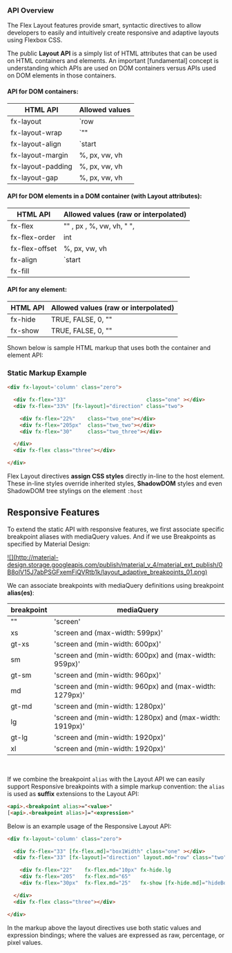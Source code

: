 ### API Overview

The Flex Layout features provide smart, syntactic directives to allow developers to easily and intuitively create responsive and adaptive layouts using Flexbox CSS. 

The public **Layout API** is a simply list of HTML attributes that can be used on HTML containers and elements.
An important [fundamental] concept is understanding which APIs are used on DOM containers versus APIs used on DOM elements in those containers.  

#### API for DOM containers:  

| HTML API    | Allowed values                                                          |
|--------------------|-------------------------------------------------------------------------|
|  fx-layout         | `row | column | row-reverse | column-reverse`                           |                  
|  fx-layout-wrap    | `"" | wrap | none | nowrap | reverse`                                   |                   
|  fx-layout-align   | `start|center|end|space-around|space-between` `start|center|end|stretch`|                   
|  fx-layout-margin  | %, px, vw, vh                                                           |                   
|  fx-layout-padding | %, px, vw, vh                                                           |         
|  fx-layout-gap     | %, px, vw, vh                                                           |     

#### API for DOM elements in a DOM container (with Layout attributes):   

| HTML API    | Allowed values (raw or interpolated)                                    |
|--------------------|-------------------------------------------------------------------------|
|  fx-flex           | "" , px , %, vw, vh, "<grow> <shrink> <basis>",                         |              
|  fx-flex-order     | int                                                                     |                       
|  fx-flex-offset    | %, px, vw, vh                                                           |     
|  fx-align          | `start|baseline|center|end`                                             |                   
|  fx-fill           |                                                                         |

#### API for any element: 

| HTML API    | Allowed values (raw or interpolated)                                    |
|--------------------|-------------------------------------------------------------------------|
|  fx-hide           | TRUE, FALSE, 0, ""                                                      |     
|  fx-show           | TRUE, FALSE, 0, ""                                                      |     


Shown below is sample HTML markup that uses both the container and element API:


### Static Markup Example

```html
<div fx-layout='column' class="zero">

  <div fx-flex="33"                          class="one" ></div>
  <div fx-flex="33%" [fx-layout]="direction" class="two">

    <div fx-flex="22%"    class="two_one"></div>
    <div fx-flex="205px"  class="two_two"></div>
    <div fx-flex="30"     class="two_three"></div>

  </div>
  <div fx-flex class="three"></div>

</div>
```

Flex Layout directives **assign CSS styles** directly in-line to the host element. These in-line styles override inherited styles, **ShadowDOM** styles and even ShadowDOM tree stylings on the element  `:host`

## Responsive Features

To extend the static API with responsive features, we first associate specific breakpoint aliases with mediaQuery values. And if we use Breakpoints as specified by Material Design:

<a href="https://material.io/guidelines/layout/responsive-ui.html" target="_blank">
![](http://material-design.storage.googleapis.com/publish/material_v_4/material_ext_publish/0B8olV15J7abPSGFxemFiQVRtb1k/layout_adaptive_breakpoints_01.png)
</a>

<br/>

We can associate breakpoints with mediaQuery definitions using breakpoint **alias(es)**:

| breakpoint | mediaQuery |
|--------|--------|
| ""    | 'screen'                                                |
| xs    | 'screen and (max-width: 599px)'                         |
| gt-xs | 'screen and (min-width: 600px)'                         |
| sm    | 'screen and (min-width: 600px) and (max-width: 959px)'  |
| gt-sm | 'screen and (min-width: 960px)'                         |
| md    | 'screen and (min-width: 960px) and (max-width: 1279px)' |
| gt-md | 'screen and (min-width: 1280px)'                        |
| lg    | 'screen and (min-width: 1280px) and (max-width: 1919px)'|
| gt-lg | 'screen and (min-width: 1920px)'                        |
| xl    | 'screen and (min-width: 1920px)'                        |
<br/>

If we combine the breakpoint `alias` with the Layout API we can easily support Responsive breakpoints with a 
simple markup convention: the `alias` is used as **suffix** extensions to the Layout API:

```html
<api>.<breakpoint alias>="<value>"
[<api>.<breakpoint alias>]="<expression>"
```


Below is an example usage of the Responsive Layout API:

```html
<div fx-layout='column' class="zero">

  <div fx-flex="33" [fx-flex.md]="box1Width" class="one" ></div>
  <div fx-flex="33" [fx-layout]="direction" layout.md="row" class="two">

    <div fx-flex="22"    fx-flex.md="10px" fx-hide.lg                       class="two_one"></div>
    <div fx-flex="205"   fx-flex.md="65"                                    class="two_two"></div>
    <div fx-flex="30px"  fx-flex.md="25"   fx-show [fx-hide.md]="hideBox"   class="two_three"></div>

  </div>
  <div fx-flex class="three"></div>

</div>
```

In the markup above the layout directives use both static values and expression bindings; where the values are expressed as raw, percentage, or pixel values.
